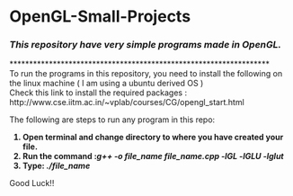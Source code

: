# OpenGL-Small-Projects
<h3> <i>This repository have very simple programs made in OpenGL.</i></h3>
******************************************************************
<br>
To run the programs in this repository, you need to install the following on the linux machine ( I am using a ubuntu derived OS )
<br>
Check this link to install the required packages : http://www.cse.iitm.ac.in/~vplab/courses/CG/opengl_start.html<br>

The following are steps to run any program in this repo:<br>
<b>
1. Open terminal and change directory to where you have created your file.<br>
2. Run the command :<i>g++ -o  file_name  file_name.cpp -lGL -lGLU -lglut </i><br>
3. Type:<i> ./file_name </i> <br>
</b>
Good Luck!!
